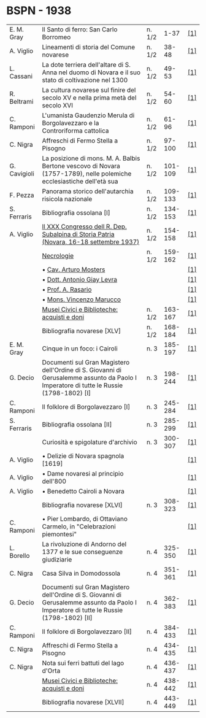# BSPN - 1938

<table>
    <tr>
        <td>E. M. Gray</td>
        <td>Il Santo di ferro: San Carlo Borromeo</td>
        <td>n. 1/2</td>
        <td>1-37</td>
        <td><a href="https://en.calameo.com/read/007260735c5d5a2c9f490">[1]</a></td>
    </tr>
    <tr>
        <td>A. Viglio</td>
        <td>Lineamenti di storia del Comune novarese</td>
        <td>n. 1/2</td>
        <td>38-48</td>
        <td><a href="https://en.calameo.com/read/007260735c5d5a2c9f490">[1]</a></td>
    </tr>
    <tr>
        <td>L. Cassani</td>
        <td>La dote terriera dell'altare di S. Anna nel duomo di Novara e il suo stato di coltivazione nel 1300</td>
        <td>n. 1/2</td>
        <td>49-53</td>
        <td><a href="https://en.calameo.com/read/007260735c5d5a2c9f490">[1]</a></td>
    </tr>
    <tr>
        <td>R. Beltrami</td>
        <td>La cultura novarese sul finire del secolo XV e nella prima met&agrave; del secolo XVI</td>
        <td>n. 1/2</td>
        <td>54-60</td>
        <td><a href="https://en.calameo.com/read/007260735c5d5a2c9f490">[1]</a></td>
    </tr>
    <tr>
        <td>C. Ramponi</td>
        <td>L'umanista Gaudenzio Merula di Borgolavezzaro e la Controriforma cattolica</td>
        <td>n. 1/2</td>
        <td>61-96</td>
        <td><a href="https://en.calameo.com/read/007260735c5d5a2c9f490">[1]</a></td>
    </tr>
    <tr>
        <td>C. Nigra</td>
        <td>Affreschi di Fermo Stella a Pisogno</td>
        <td>n. 1/2</td>
        <td>97-100</td>
        <td><a href="https://en.calameo.com/read/007260735c5d5a2c9f490">[1]</a></td>
    </tr>
    <tr>
        <td>G. Cavigioli</td>
        <td>La posizione di mons. M. A. Balbis Bertone vescovo di Novara (1757-1789), nelle polemiche ecclesiastiche
            dell'et&agrave; sua
        </td>
        <td>n. 1/2</td>
        <td>101-109</td>
        <td><a href="https://en.calameo.com/read/007260735c5d5a2c9f490">[1]</a></td>
    </tr>
    <tr>
        <td>F. Pezza</td>
        <td>Panorama storico dell'autarchia risicola nazionale</td>
        <td>n. 1/2</td>
        <td>109-133</td>
        <td><a href="https://en.calameo.com/read/007260735c5d5a2c9f490">[1]</a></td>
    </tr>
    <tr>
        <td>S. Ferraris</td>
        <td>Bibliografia ossolana [I]</td>
        <td>n. 1/2</td>
        <td>134-153</td>
        <td><a href="https://en.calameo.com/read/007260735c5d5a2c9f490">[1]</a></td>
    </tr>
    <tr>
        <td>A. Viglio</td>
        <td><a href="http://www.ssno.it/BSPNo/bspn_not38.html#381a">Il XXX Congresso dell R. Dep. Subalpina di Storia
            Patria (Novara, 16-18 settembre 1937)</a></td>
        <td>n. 1/2</td>
        <td>154-158</td>
        <td><a href="https://en.calameo.com/read/007260735c5d5a2c9f490">[1]</a></td>
    </tr>
    <tr>
        <td></td>
        <td><a href="http://www.ssno.it/BSPNo/bspn_not38.html#381b">Necrologie</a></td>
        <td>n. 1/2</td>
        <td>159-162</td>
        <td><a href="https://en.calameo.com/read/007260735c5d5a2c9f490">[1]</a></td>
    </tr>
    <tr>
        <td></td>
        <td>&bullet; <a href="http://www.ssno.it/BSPNo/bspn_not38.html#381most">Cav. Arturo Mosters</a></td>
        <td></td>
        <td></td>
        <td><a href="https://en.calameo.com/read/007260735c5d5a2c9f490">[1]</a></td>
    </tr>
    <tr>
        <td></td>
        <td>&bullet; <a href="http://www.ssno.it/BSPNo/bspn_not38.html#381giay">Dott. Antonio Giay Levra</a></td>
        <td></td>
        <td></td>
        <td><a href="https://en.calameo.com/read/007260735c5d5a2c9f490">[1]</a></td>
    </tr>
    <tr>
        <td></td>
        <td>&bullet; <a href="http://www.ssno.it/BSPNo/bspn_not38.html#381rasa">Prof. A. Rasario</a></td>
        <td></td>
        <td></td>
        <td><a href="https://en.calameo.com/read/007260735c5d5a2c9f490">[1]</a></td>
    </tr>
    <tr>
        <td></td>
        <td>&bullet; <a href="http://www.ssno.it/BSPNo/bspn_not38.html#381maru">Mons. Vincenzo Marucco</a></td>
        <td></td>
        <td></td>
        <td><a href="https://en.calameo.com/read/007260735c5d5a2c9f490">[1]</a></td>
    </tr>
    <tr>
        <td></td>
        <td><a href="http://www.ssno.it/BSPNo/bspn_not38.html#381c">Musei Civici e Biblioteche: acquisti e doni</a></td>
        <td>n. 1/2</td>
        <td>163-167</td>
        <td><a href="https://en.calameo.com/read/007260735c5d5a2c9f490">[1]</a></td>
    </tr>
    <tr>
        <td></td>
        <td>Bibliografia novarese [XLV]</td>
        <td>n. 1/2</td>
        <td>168-184</td>
        <td><a href="https://en.calameo.com/read/007260735c5d5a2c9f490">[1]</a></td>
    </tr>
    <tr>
        <td>E. M. Gray</td>
        <td>Cinque in un foco: i Cairoli</td>
        <td>n. 3</td>
        <td>185-197</td>
        <td><a href="https://en.calameo.com/read/007260735b9dcef2aa5a4">[1]</a></td>
    </tr>
    <tr>
        <td>G. Decio</td>
        <td>Documenti sul Gran Magistero dell'Ordine di S. Giovanni di Gerusalemme assunto da Paolo I Imperatore di
            tutte le Russie (1798-1802) [I]
        </td>
        <td>n. 3</td>
        <td>198-244</td>
        <td><a href="https://en.calameo.com/read/007260735b9dcef2aa5a4">[1]</a></td>
    </tr>
    <tr>
        <td>C. Ramponi</td>
        <td>Il folklore di Borgolavezzaro [I]</td>
        <td>n. 3</td>
        <td>245-284</td>
        <td><a href="https://en.calameo.com/read/007260735b9dcef2aa5a4">[1]</a></td>
    </tr>
    <tr>
        <td>S. Ferraris</td>
        <td>Bibliografia ossolana [II]</td>
        <td>n. 3</td>
        <td>285-299</td>
        <td><a href="https://en.calameo.com/read/007260735b9dcef2aa5a4">[1]</a></td>
    </tr>
    <tr>
        <td></td>
        <td>Curiosit&agrave; e spigolature d'archivio</td>
        <td>n. 3</td>
        <td>300-307</td>
        <td><a href="https://en.calameo.com/read/007260735b9dcef2aa5a4">[1]</a></td>
    </tr>
    <tr>
        <td>A. Viglio</td>
        <td>&bullet; Delizie di Novara spagnola [1619]</td>
        <td></td>
        <td></td>
        <td><a href="https://en.calameo.com/read/007260735b9dcef2aa5a4">[1]</a></td>
    </tr>
    <tr>
        <td>A. Viglio</td>
        <td>&bullet; Dame novaresi al principio dell'800</td>
        <td></td>
        <td></td>
        <td><a href="https://en.calameo.com/read/007260735b9dcef2aa5a4">[1]</a></td>
    </tr>
    <tr>
        <td>A. Viglio</td>
        <td>&bullet; Benedetto Cairoli a Novara</td>
        <td></td>
        <td></td>
        <td><a href="https://en.calameo.com/read/007260735b9dcef2aa5a4">[1]</a></td>
    </tr>
    <tr>
        <td></td>
        <td>Bibliografia novarese [XLVI]</td>
        <td>n. 3</td>
        <td>308-323</td>
        <td><a href="https://en.calameo.com/read/007260735b9dcef2aa5a4">[1]</a></td>
    </tr>
    <tr>
        <td>C. Ramponi</td>
        <td>&bullet; Pier Lombardo, di Ottaviano Carmelo, in "Celebrazioni piemontesi"</td>
        <td></td>
        <td></td>
        <td><a href="https://en.calameo.com/read/007260735b9dcef2aa5a4">[1]</a></td>
    </tr>
    <tr>
        <td>L. Borello</td>
        <td>La rivoluzione di Andorno del 1377 e le sue conseguenze giudiziarie</td>
        <td>n. 4</td>
        <td>325-350</td>
        <td><a href="https://en.calameo.com/read/00726073589bfd91374b0">[1]</a></td>
    </tr>
    <tr>
        <td>C. Nigra</td>
        <td>Casa Silva in Domodossola</td>
        <td>n. 4</td>
        <td>351-361</td>
        <td><a href="https://en.calameo.com/read/00726073589bfd91374b0">[1]</a></td>
    </tr>
    <tr>
        <td>G. Decio</td>
        <td>Documenti sul Gran Magistero dell'Ordine di S. Giovanni di Gerusalemme assunto da Paolo I Imperatore di
            tutte le Russie (1798-1802) [II]
        </td>
        <td>n. 4</td>
        <td>362-383</td>
        <td><a href="https://en.calameo.com/read/00726073589bfd91374b0">[1]</a></td>
    </tr>
    <tr>
        <td>C. Ramponi</td>
        <td>Il folklore di Borgolavezzaro [II]</td>
        <td>n. 4</td>
        <td>384-433</td>
        <td><a href="https://en.calameo.com/read/00726073589bfd91374b0">[1]</a></td>
    </tr>
    <tr>
        <td>C. Nigra</td>
        <td>Affreschi di Fermo Stella a Pisogno</td>
        <td>n. 4</td>
        <td>434-435</td>
        <td><a href="https://en.calameo.com/read/00726073589bfd91374b0">[1]</a></td>
    </tr>
    <tr>
        <td>C. Nigra</td>
        <td>Nota sui ferri battuti del lago d'Orta</td>
        <td>n. 4</td>
        <td>436-437</td>
        <td><a href="https://en.calameo.com/read/00726073589bfd91374b0">[1]</a></td>
    </tr>
    <tr>
        <td></td>
        <td><a href="http://www.ssno.it/BSPNo/bspn_not38.html#384">Musei Civici e Biblioteche: acquisti e doni</a></td>
        <td>n. 4</td>
        <td>438-442</td>
        <td><a href="https://en.calameo.com/read/00726073589bfd91374b0">[1]</a></td>
    </tr>
    <tr>
        <td></td>
        <td>Bibliografia novarese [XLVII]</td>
        <td>n. 4</td>
        <td>443-449</td>
        <td><a href="https://en.calameo.com/read/00726073589bfd91374b0">[1]</a></td>
    </tr>
</table>